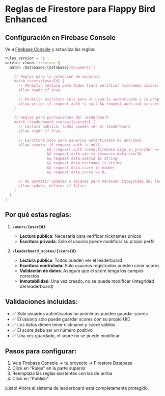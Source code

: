 # Reglas de Firestore para Flappy Bird Enhanced

## Configuración en Firebase Console

Ve a [Firebase Console](https://console.firebase.google.com/project/flappy-bird-enhanced/firestore/rules) y actualiza las reglas:

```javascript
rules_version = '2';
service cloud.firestore {
  match /databases/{database}/documents {
    
    // Reglas para la colección de usuarios
    match /users/{userId} {
      // Permitir lectura para todos (para verificar nicknames únicos)
      allow read: if true;
      
      // Permitir escritura solo para el usuario autenticado y su propio documento
      allow write: if request.auth != null && request.auth.uid == userId;
    }
    
    // Reglas para puntuaciones del leaderboard
    match /leaderboard_scores/{scoreId} {
      // Lectura pública: todos pueden ver el leaderboard
      allow read: if true;
      
      // Escritura solo para usuarios autenticados no anónimos
      allow create: if request.auth != null 
                   && !request.auth.token.firebase.sign_in_provider == 'anonymous'
                   && request.auth.uid == resource.data.userId
                   && request.data.userId is string
                   && request.data.nickname is string
                   && request.data.score is number
                   && request.data.score >= 0;
                   
      // No permitir updates o deletes para mantener integridad del leaderboard
      allow update, delete: if false;
    }
  }
}
```

## Por qué estas reglas:

1. **`/users/{userId}`**: 
   - **Lectura pública**: Necesaria para verificar nicknames únicos
   - **Escritura privada**: Solo el usuario puede modificar su propio perfil

2. **`/leaderboard_scores/{scoreId}`**:
   - **Lectura pública**: Todos pueden ver el leaderboard
   - **Escritura controlada**: Solo usuarios registrados pueden crear scores
   - **Validación de datos**: Asegura que el score tenga los campos correctos
   - **Inmutabilidad**: Una vez creado, no se puede modificar (integridad del leaderboard)

## Validaciones incluidas:

- ✅ Solo usuarios autenticados no anónimos pueden guardar scores
- ✅ El usuario solo puede guardar scores con su propio UID
- ✅ Los datos deben tener nickname y score válidos
- ✅ El score debe ser un número positivo
- ✅ Una vez guardado, el score no se puede modificar

## Pasos para configurar:

1. Ve a Firebase Console → tu proyecto → Firestore Database
2. Click en "Rules" en la parte superior
3. Reemplaza las reglas existentes con las de arriba
4. Click en "Publish"

¡Listo! Ahora el sistema de leaderboard está completamente protegido.